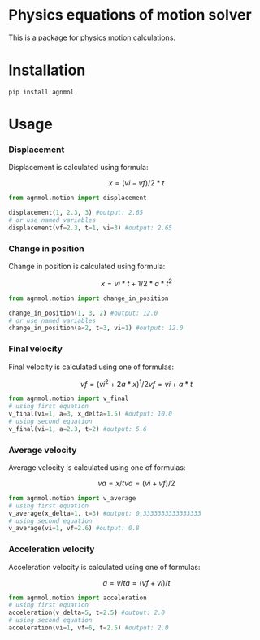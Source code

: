 # Physics equations of motion solver
This is a package for physics motion calculations.

# Installation
```pip install agnmol```

# Usage
### Displacement
Displacement is calculated using formula: 
```math
x = (vi-vf)/2*t 
```
```python
from agnmol.motion import displacement

displacement(1, 2.3, 3) #output: 2.65
# or use named variables
displacement(vf=2.3, t=1, vi=3) #output: 2.65
```

### Change in position
Change in position is calculated using formula: 
```math
x = vi*t+1/2*a*t^2
```
```python
from agnmol.motion import change_in_position

change_in_position(1, 3, 2) #output: 12.0
# or use named variables
change_in_position(a=2, t=3, vi=1) #output: 12.0
```

### Final velocity
Final velocity is calculated using one of formulas: 
```math
vf = (vi^2+2a*x)^1/2
vf = vi+a*t
```
```python
from agnmol.motion import v_final
# using first equation
v_final(vi=1, a=3, x_delta=1.5) #output: 10.0
# using second equation
v_final(vi=1, a=2.3, t=2) #output: 5.6
```

### Average velocity
Average velocity is calculated using one of formulas: 
```math
va = x/t
va = (vi+vf)/2
```
```python
from agnmol.motion import v_average
# using first equation
v_average(x_delta=1, t=3) #output: 0.3333333333333333
# using second equation
v_average(vi=1, vf=2.6) #output: 0.8
```

### Acceleration velocity
Acceleration velocity is calculated using one of formulas: 
```math
a = v/t
a = (vf+vi)/t
```
```python
from agnmol.motion import acceleration
# using first equation
acceleration(v_delta=5, t=2.5) #output: 2.0
# using second equation
acceleration(vi=1, vf=6, t=2.5) #output: 2.0
```